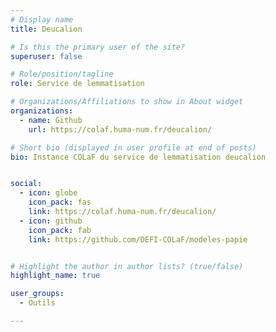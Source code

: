 ```yaml
---
# Display name
title: Deucalion

# Is this the primary user of the site?
superuser: false

# Role/position/tagline
role: Service de lemmatisation

# Organizations/Affiliations to show in About widget
organizations:
  - name: Github
    url: https://colaf.huma-num.fr/deucalion/

# Short bio (displayed in user profile at end of posts)
bio: Instance COLaF du service de lemmatisation deucalion


social:
  - icon: globe
    icon_pack: fas
    link: https://colaf.huma-num.fr/deucalion/
  - icon: github
    icon_pack: fab
    link: https://github.com/DEFI-COLaF/modeles-papie


# Highlight the author in author lists? (true/false)
highlight_name: true

user_groups:
  - Outils

---
```

